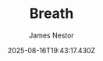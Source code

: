 ---
title: "Breath"
date: "2025-08-16T19:43:17.430Z"
author: "James Nestor"
read_year: "NO"
recommendation: '5'
url: /bookshelf/breath
---